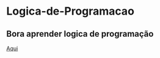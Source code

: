 # Logica-de-Programacao


## Bora aprender logica de programação

<a target="_blank" href="https://www.alura.com.br/artigos/algoritmos-e-logica-de-programacao" >Aqui</a>
